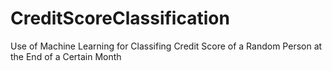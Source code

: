 # CreditScoreClassification
 Use of Machine Learning for Classifing Credit Score of a Random Person at the End of a Certain Month

